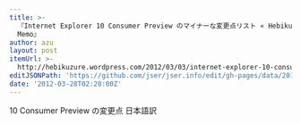 ```yaml
---
title: >-
  『Internet Explorer 10 Consumer Preview のマイナーな変更点リスト « Hebikuzure&#039;s Tech
  Memo』
author: azu
layout: post
itemUrl: >-
  http://hebikuzure.wordpress.com/2012/03/03/internet-explorer-10-consumer-preview-%e3%81%ae%e3%83%9e%e3%82%a4%e3%83%8a%e3%83%bc%e3%81%aa%e5%a4%89%e6%9b%b4%e7%82%b9%e3%83%aa%e3%82%b9%e3%83%88/
editJSONPath: 'https://github.com/jser/jser.info/edit/gh-pages/data/2012/03/index.json'
date: '2012-03-28T02:20:00Z'
---
```

10 Consumer Preview の変更点 日本語訳
